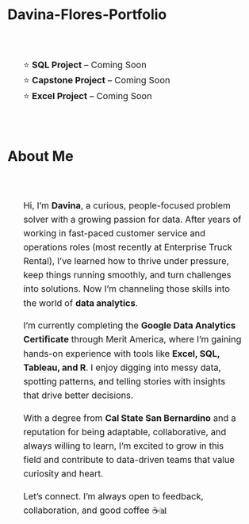 # Davina-Flores-Portfolio
<section id="projects">
  <div style="max-width: 800px; margin: 0 auto; padding: 2rem;">
    <ul style="font-size: 1.1rem; line-height: 1.8; padding-left: 0;">
      <li style="list-style: none;">⭐ <strong>SQL Project</strong> – Coming Soon</li>
      <li style="list-style: none;">⭐ <strong>Capstone Project</strong> – Coming Soon</li>
      <li style="list-style: none;">⭐ <strong>Excel Project</strong> – Coming Soon</li>
    </ul>
  </div>
</section>

#  About Me
<section id="about">
  <div style="max-width: 800px; margin: 0 auto; padding: 2rem;">
    <p style="font-size: 1.1rem; line-height: 1.6;">
      Hi, I’m <strong>Davina</strong>, a curious, people-focused problem solver with a growing passion for data. 
      After years of working in fast-paced customer service and operations roles (most recently at Enterprise Truck Rental), 
      I’ve learned how to thrive under pressure, keep things running smoothly, and turn challenges into solutions. 
      Now I’m channeling those skills into the world of <strong>data analytics</strong>.
    </p>
    <p style="font-size: 1.1rem; line-height: 1.6; margin-top: 1rem;">
      I’m currently completing the <strong>Google Data Analytics Certificate</strong> through Merit America, 
      where I’m gaining hands-on experience with tools like <strong>Excel, SQL, Tableau, and R</strong>. 
      I enjoy digging into messy data, spotting patterns, and telling stories with insights that drive better decisions.
    </p>
    <p style="font-size: 1.1rem; line-height: 1.6; margin-top: 1rem;">
      With a degree from <strong>Cal State San Bernardino</strong> and a reputation for being adaptable, 
      collaborative, and always willing to learn, I’m excited to grow in this field and contribute to 
      data-driven teams that value curiosity and heart.
    </p>
    <p style="font-size: 1.1rem; line-height: 1.6; margin-top: 1rem;">
      Let’s connect. I’m always open to feedback, collaboration, and good coffee ☕📊
    </p>
  </div>
</section>

